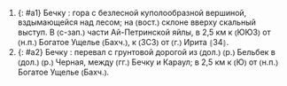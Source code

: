 ---
---

1. {: #a1} Бечку
: гора с безлесной куполообразной вершиной, вздымающейся над лесом; на ⦅вост.⦆ склоне вверху скальный выступ. В ⦅с-зап.⦆ части Ай-Петринской яйлы, в 2,5 км к ⦅ЮЮЗ⦆ от ⦅н.п.⦆ Богатое Ущелье ⦅Бахч.⦆, к ⦅ЗСЗ⦆ от ⦅г.⦆ Ирита ⦃З4⦄.
2. {: #a2} Бечку
: перевал с грунтовой дорогой из ⦅дол.⦆ ⦅р.⦆ Бельбек в ⦅дол.⦆ ⦅р.⦆ Черная, между ⦅гг.⦆ Бечку и Караул; в 2,5 км к ⦅Ю⦆ от ⦅н.п.⦆ Богатое Ущелье ⦅Бахч.⦆.
